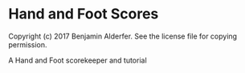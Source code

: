 # Hand and Foot Scores

Copyright (c) 2017 Benjamin Alderfer.
See the license file for copying permission.

A Hand and Foot scorekeeper and tutorial
